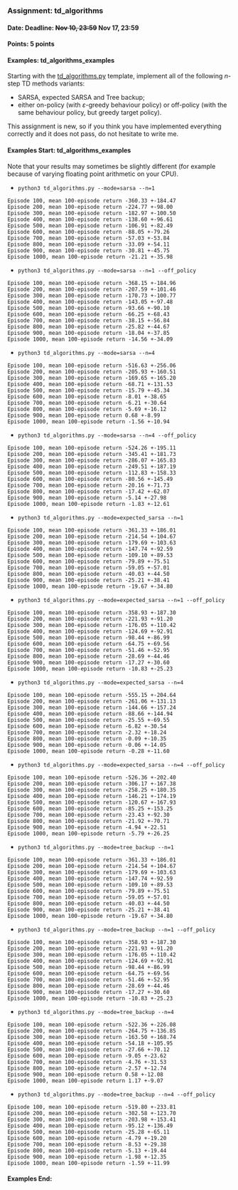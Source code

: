 ### Assignment: td_algorithms
#### Date: Deadline: ~~Nov 10, 23:59~~ Nov 17, 23:59
#### Points: 5 points
#### Examples: td_algorithms_examples

Starting with the [td_algorithms.py](https://github.com/ufal/npfl122/tree/master/labs/04/td_algorithms.py)
template, implement all of the following $n$-step TD methods variants:
- SARSA, expected SARSA and Tree backup;
- either on-policy (with $ε$-greedy behaviour policy) or off-policy
  (with the same behaviour policy, but greedy target policy).

This assignment is new, so if you think you have implemented everything
correctly and it does not pass, do not hesitate to write me.

#### Examples Start: td_algorithms_examples
Note that your results may sometimes be slightly different (for example because of varying floating point arithmetic on your CPU).
- `python3 td_algorithms.py --mode=sarsa --n=1`
```
Episode 100, mean 100-episode return -360.33 +-184.47
Episode 200, mean 100-episode return -224.77 +-98.00
Episode 300, mean 100-episode return -182.97 +-100.50
Episode 400, mean 100-episode return -138.60 +-96.61
Episode 500, mean 100-episode return -106.91 +-82.49
Episode 600, mean 100-episode return -88.05 +-79.26
Episode 700, mean 100-episode return -57.03 +-53.84
Episode 800, mean 100-episode return -33.09 +-54.11
Episode 900, mean 100-episode return -30.81 +-45.75
Episode 1000, mean 100-episode return -21.21 +-35.98
```
- `python3 td_algorithms.py --mode=sarsa --n=1 --off_policy`
```
Episode 100, mean 100-episode return -368.15 +-184.96
Episode 200, mean 100-episode return -207.59 +-101.46
Episode 300, mean 100-episode return -170.73 +-100.77
Episode 400, mean 100-episode return -143.05 +-97.48
Episode 500, mean 100-episode return -93.66 +-90.10
Episode 600, mean 100-episode return -66.25 +-68.43
Episode 700, mean 100-episode return -38.15 +-56.84
Episode 800, mean 100-episode return -25.82 +-44.67
Episode 900, mean 100-episode return -18.04 +-37.85
Episode 1000, mean 100-episode return -14.56 +-34.09
```
- `python3 td_algorithms.py --mode=sarsa --n=4`
```
Episode 100, mean 100-episode return -516.63 +-256.06
Episode 200, mean 100-episode return -205.93 +-160.51
Episode 300, mean 100-episode return -169.65 +-165.20
Episode 400, mean 100-episode return -68.71 +-131.53
Episode 500, mean 100-episode return -15.79 +-45.34
Episode 600, mean 100-episode return -8.01 +-38.65
Episode 700, mean 100-episode return -6.21 +-30.64
Episode 800, mean 100-episode return -5.69 +-16.12
Episode 900, mean 100-episode return 0.68 +-8.99
Episode 1000, mean 100-episode return -1.56 +-10.94
```
- `python3 td_algorithms.py --mode=sarsa --n=4 --off_policy`
```
Episode 100, mean 100-episode return -524.26 +-195.11
Episode 200, mean 100-episode return -345.41 +-181.73
Episode 300, mean 100-episode return -286.07 +-165.83
Episode 400, mean 100-episode return -249.51 +-187.19
Episode 500, mean 100-episode return -112.83 +-158.33
Episode 600, mean 100-episode return -80.56 +-145.49
Episode 700, mean 100-episode return -20.16 +-71.73
Episode 800, mean 100-episode return -17.42 +-62.07
Episode 900, mean 100-episode return -5.14 +-27.98
Episode 1000, mean 100-episode return -1.83 +-12.61
```
- `python3 td_algorithms.py --mode=expected_sarsa --n=1`
```
Episode 100, mean 100-episode return -361.33 +-186.01
Episode 200, mean 100-episode return -214.54 +-104.67
Episode 300, mean 100-episode return -179.69 +-103.63
Episode 400, mean 100-episode return -147.74 +-92.59
Episode 500, mean 100-episode return -109.10 +-89.53
Episode 600, mean 100-episode return -79.89 +-75.51
Episode 700, mean 100-episode return -59.05 +-57.01
Episode 800, mean 100-episode return -40.03 +-44.50
Episode 900, mean 100-episode return -25.21 +-38.41
Episode 1000, mean 100-episode return -19.67 +-34.80
```
- `python3 td_algorithms.py --mode=expected_sarsa --n=1 --off_policy`
```
Episode 100, mean 100-episode return -358.93 +-187.30
Episode 200, mean 100-episode return -221.93 +-91.20
Episode 300, mean 100-episode return -176.05 +-110.42
Episode 400, mean 100-episode return -124.69 +-92.91
Episode 500, mean 100-episode return -98.44 +-86.99
Episode 600, mean 100-episode return -64.75 +-69.56
Episode 700, mean 100-episode return -51.46 +-52.95
Episode 800, mean 100-episode return -28.69 +-44.46
Episode 900, mean 100-episode return -17.27 +-30.60
Episode 1000, mean 100-episode return -10.83 +-25.23
```
- `python3 td_algorithms.py --mode=expected_sarsa --n=4`
```
Episode 100, mean 100-episode return -555.15 +-204.64
Episode 200, mean 100-episode return -261.06 +-131.13
Episode 300, mean 100-episode return -144.66 +-157.24
Episode 400, mean 100-episode return -88.66 +-144.94
Episode 500, mean 100-episode return -25.55 +-69.55
Episode 600, mean 100-episode return -6.82 +-30.54
Episode 700, mean 100-episode return -2.32 +-18.24
Episode 800, mean 100-episode return -0.09 +-10.35
Episode 900, mean 100-episode return -0.06 +-14.05
Episode 1000, mean 100-episode return -0.28 +-11.60
```
- `python3 td_algorithms.py --mode=expected_sarsa --n=4 --off_policy`
```
Episode 100, mean 100-episode return -526.36 +-202.40
Episode 200, mean 100-episode return -306.17 +-167.38
Episode 300, mean 100-episode return -258.25 +-180.35
Episode 400, mean 100-episode return -146.21 +-174.19
Episode 500, mean 100-episode return -120.67 +-167.93
Episode 600, mean 100-episode return -85.25 +-153.25
Episode 700, mean 100-episode return -23.43 +-92.30
Episode 800, mean 100-episode return -21.92 +-70.71
Episode 900, mean 100-episode return -4.94 +-22.51
Episode 1000, mean 100-episode return -5.79 +-26.25
```
- `python3 td_algorithms.py --mode=tree_backup --n=1`
```
Episode 100, mean 100-episode return -361.33 +-186.01
Episode 200, mean 100-episode return -214.54 +-104.67
Episode 300, mean 100-episode return -179.69 +-103.63
Episode 400, mean 100-episode return -147.74 +-92.59
Episode 500, mean 100-episode return -109.10 +-89.53
Episode 600, mean 100-episode return -79.89 +-75.51
Episode 700, mean 100-episode return -59.05 +-57.01
Episode 800, mean 100-episode return -40.03 +-44.50
Episode 900, mean 100-episode return -25.21 +-38.41
Episode 1000, mean 100-episode return -19.67 +-34.80
```
- `python3 td_algorithms.py --mode=tree_backup --n=1 --off_policy`
```
Episode 100, mean 100-episode return -358.93 +-187.30
Episode 200, mean 100-episode return -221.93 +-91.20
Episode 300, mean 100-episode return -176.05 +-110.42
Episode 400, mean 100-episode return -124.69 +-92.91
Episode 500, mean 100-episode return -98.44 +-86.99
Episode 600, mean 100-episode return -64.75 +-69.56
Episode 700, mean 100-episode return -51.46 +-52.95
Episode 800, mean 100-episode return -28.69 +-44.46
Episode 900, mean 100-episode return -17.27 +-30.60
Episode 1000, mean 100-episode return -10.83 +-25.23
```
- `python3 td_algorithms.py --mode=tree_backup --n=4`
```
Episode 100, mean 100-episode return -522.36 +-226.08
Episode 200, mean 100-episode return -264.75 +-136.85
Episode 300, mean 100-episode return -163.50 +-168.74
Episode 400, mean 100-episode return -54.18 +-105.95
Episode 500, mean 100-episode return -27.66 +-70.12
Episode 600, mean 100-episode return -9.05 +-23.62
Episode 700, mean 100-episode return -4.76 +-31.53
Episode 800, mean 100-episode return -2.57 +-12.74
Episode 900, mean 100-episode return 0.58 +-12.08
Episode 1000, mean 100-episode return 1.17 +-9.07
```
- `python3 td_algorithms.py --mode=tree_backup --n=4 --off_policy`
```
Episode 100, mean 100-episode return -519.80 +-233.81
Episode 200, mean 100-episode return -302.58 +-123.70
Episode 300, mean 100-episode return -203.98 +-153.41
Episode 400, mean 100-episode return -95.12 +-136.49
Episode 500, mean 100-episode return -25.28 +-65.11
Episode 600, mean 100-episode return -4.79 +-19.20
Episode 700, mean 100-episode return -8.53 +-29.38
Episode 800, mean 100-episode return -5.13 +-19.44
Episode 900, mean 100-episode return -1.98 +-12.35
Episode 1000, mean 100-episode return -1.59 +-11.99
```
#### Examples End:
